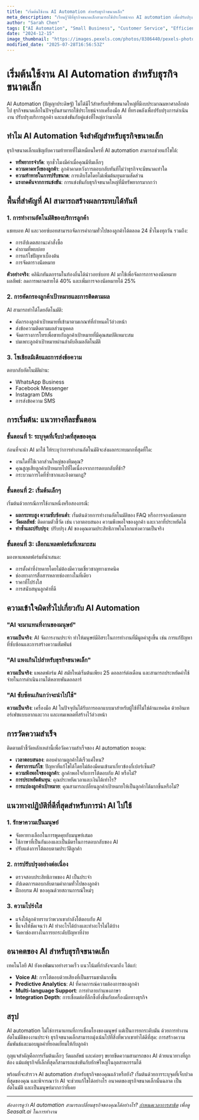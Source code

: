 ```yaml
---
title: "เริ่มต้นใช้งาน AI Automation สำหรับธุรกิจขนาดเล็ก"
meta_description: "เรียนรู้วิธีที่ธุรกิจขนาดเล็กสามารถใช้ประโยชน์จาก AI automation เพื่อปรับปรุงบริการลูกค้า เพิ่มประสิทธิภาพ และขับเคลื่อนการเติบโตโดยไม่เกินงบประมาณ"
author: "Sarah Chen"
tags: ["AI Automation", "Small Business", "Customer Service", "Efficiency"]
date: "2024-12-15"
image_thumbnail: "https://images.pexels.com/photos/8386440/pexels-photo-8386440.jpeg?auto=compress&cs=tinysrgb&w=800"
modified_date: "2025-07-28T16:56:53Z"
---
```


# เริ่มต้นใช้งาน AI Automation สำหรับธุรกิจขนาดเล็ก

AI Automation (ปัญญาประดิษฐ์) ไม่ได้มีไว้สำหรับบริษัทขนาดใหญ่ที่มีงบประมาณมหาศาลอีกต่อไป ธุรกิจขนาดเล็กในปัจจุบันสามารถใช้ประโยชน์จากเครื่องมือ AI ที่ทรงพลังเพื่อปรับปรุงการดำเนินงาน ปรับปรุงบริการลูกค้า และแข่งขันกับคู่แข่งที่ใหญ่กว่ามากได้

## ทำไม AI Automation จึงสำคัญสำหรับธุรกิจขนาดเล็ก

ธุรกิจขนาดเล็กเผชิญกับความท้าทายที่ไม่เหมือนใครที่ AI automation สามารถช่วยแก้ไขได้:

- **ทรัพยากรจำกัด**: ทุกชั่วโมงมีค่าเมื่อคุณมีทีมเล็กๆ
- **ความคาดหวังของลูกค้า**: ลูกค้าคาดหวังการตอบกลับทันทีไม่ว่าธุรกิจจะมีขนาดเท่าใด
- **ความท้าทายในการปรับขนาด**: การเติบโตโดยไม่เพิ่มต้นทุนตามสัดส่วน
- **แรงกดดันจากการแข่งขัน**: การแข่งขันกับธุรกิจขนาดใหญ่ที่มีทรัพยากรมากกว่า

## พื้นที่สำคัญที่ AI สามารถสร้างผลกระทบได้ทันที

### 1. การทำงานอัตโนมัติของบริการลูกค้า

แชทบอท AI และวอยซ์บอทสามารถจัดการคำถามทั่วไปของลูกค้าได้ตลอด 24 ชั่วโมงทุกวัน รวมถึง:

- การอัปเดตสถานะคำสั่งซื้อ
- คำถามที่พบบ่อย
- การแก้ไขปัญหาเบื้องต้น
- การจัดตารางนัดหมาย

**ตัวอย่างจริง**: คลินิกทันตกรรมในท้องถิ่นได้นำวอยซ์บอท AI มาใช้เพื่อจัดการการจองนัดหมาย ผลลัพธ์: ลดการพลาดสายได้ 40% และเพิ่มการจองนัดหมายได้ 25%

### 2. การคัดกรองลูกค้าเป้าหมายและการติดตามผล

AI สามารถทำได้โดยอัตโนมัติ:

- คัดกรองลูกค้าเป้าหมายที่เข้ามาตามเกณฑ์ที่กำหนดไว้ล่วงหน้า
- ส่งข้อความติดตามผลส่วนบุคคล
- จัดตารางการโทรเพื่อขายกับลูกค้าเป้าหมายที่มีคุณสมบัติเหมาะสม
- บ่มเพาะลูกค้าเป้าหมายผ่านลำดับอีเมลอัตโนมัติ

### 3. โซเชียลมีเดียและการส่งข้อความ

ตอบกลับอัตโนมัติผ่าน:

- WhatsApp Business
- Facebook Messenger
- Instagram DMs
- การส่งข้อความ SMS

## การเริ่มต้น: แนวทางทีละขั้นตอน

### ขั้นตอนที่ 1: ระบุจุดที่เจ็บปวดที่สุดของคุณ

ก่อนที่จะนำ AI มาใช้ ให้ระบุว่าการทำงานอัตโนมัติจะส่งผลกระทบมากที่สุดที่ใด:

- งานใดที่ใช้เวลาส่วนใหญ่ของทีมคุณ?
- คุณสูญเสียลูกค้าเป้าหมายไปที่ใดเนื่องจากการตอบกลับที่ช้า?
- กระบวนการใดที่ซ้ำซากและอิงตามกฎ?

### ขั้นตอนที่ 2: เริ่มต้นเล็กๆ

เริ่มต้นด้วยกรณีการใช้งานหนึ่งหรือสองกรณี:

- **ผลกระทบสูง ความซับซ้อนต่ำ**: เริ่มต้นด้วยการทำงานอัตโนมัติของ FAQ หรือการจองนัดหมาย
- **วัดผลลัพธ์**: ติดตามตัวชี้วัด เช่น เวลาตอบสนอง ความพึงพอใจของลูกค้า และเวลาที่ประหยัดได้
- **ทำซ้ำและปรับปรุง**: ปรับปรุง AI ของคุณตามประสิทธิภาพในโลกแห่งความเป็นจริง

### ขั้นตอนที่ 3: เลือกแพลตฟอร์มที่เหมาะสม

มองหาแพลตฟอร์มที่นำเสนอ:

- การตั้งค่าที่ง่ายดายโดยไม่ต้องมีความเชี่ยวชาญทางเทคนิค
- ช่องทางการสื่อสารหลายช่องทางในที่เดียว
- ราคาที่โปร่งใส
- การสนับสนุนลูกค้าที่ดี

## ความเข้าใจผิดทั่วไปเกี่ยวกับ AI Automation

### "AI จะมาแทนที่งานของมนุษย์"

**ความเป็นจริง**: AI จัดการงานประจำ ทำให้มนุษย์มีอิสระในการทำงานที่มีมูลค่าสูงขึ้น เช่น การแก้ปัญหาที่ซับซ้อนและการสร้างความสัมพันธ์

### "AI แพงเกินไปสำหรับธุรกิจขนาดเล็ก"

**ความเป็นจริง**: แพลตฟอร์ม AI สมัยใหม่เริ่มต้นเพียง 25 ดอลลาร์ต่อเดือน และสามารถประหยัดค่าใช้จ่ายในการดำเนินงานได้หลายพันดอลลาร์

### "AI ซับซ้อนเกินกว่าจะนำไปใช้"

**ความเป็นจริง**: เครื่องมือ AI ในปัจจุบันได้รับการออกแบบมาสำหรับผู้ใช้ที่ไม่ใช่ด้านเทคนิค ด้วยอินเทอร์เฟซแบบลากและวาง และเทมเพลตที่สร้างไว้ล่วงหน้า

## การวัดความสำเร็จ

ติดตามตัวชี้วัดหลักเหล่านี้เพื่อวัดความสำเร็จของ AI automation ของคุณ:

- **เวลาตอบสนอง**: ตอบคำถามลูกค้าได้เร็วแค่ไหน?
- **อัตราการแก้ไข**: ปัญหาที่แก้ไขได้โดยไม่ต้องมีคนเข้ามาเกี่ยวข้องกี่เปอร์เซ็นต์?
- **ความพึงพอใจของลูกค้า**: ลูกค้าพอใจกับการโต้ตอบกับ AI หรือไม่?
- **การประหยัดต้นทุน**: คุณประหยัดเวลาและเงินได้เท่าไร?
- **การแปลงลูกค้าเป้าหมาย**: คุณสามารถเปลี่ยนลูกค้าเป้าหมายให้เป็นลูกค้าได้มากขึ้นหรือไม่?

## แนวทางปฏิบัติที่ดีที่สุดสำหรับการนำ AI ไปใช้

### 1. รักษาความเป็นมนุษย์

- จัดหาทางเลือกในการพูดคุยกับมนุษย์เสมอ
- ใช้ภาษาที่เป็นกันเองและเป็นมิตรในการตอบกลับของ AI
- ปรับแต่งการโต้ตอบตามประวัติลูกค้า

### 2. การปรับปรุงอย่างต่อเนื่อง

- ตรวจสอบประสิทธิภาพของ AI เป็นประจำ
- อัปเดตการตอบกลับตามคำถามทั่วไปของลูกค้า
- ฝึกอบรม AI ของคุณด้วยสถานการณ์ใหม่ๆ

### 3. ความโปร่งใส

- แจ้งให้ลูกค้าทราบว่าพวกเขากำลังโต้ตอบกับ AI
- ชี้แจงให้ชัดเจนว่า AI ทำอะไรได้บ้างและทำอะไรไม่ได้บ้าง
- จัดหาช่องทางในการยกระดับปัญหาที่ง่าย

## อนาคตของ AI สำหรับธุรกิจขนาดเล็ก

เทคโนโลยี AI ยังคงพัฒนาอย่างรวดเร็ว แนวโน้มที่กำลังจะมาถึง ได้แก่:

- **Voice AI**: การโต้ตอบด้วยเสียงที่เป็นธรรมชาติมากขึ้น
- **Predictive Analytics**: AI ที่คาดการณ์ความต้องการของลูกค้า
- **Multi-language Support**: การทำลายกำแพงภาษา
- **Integration Depth**: การเชื่อมต่อที่ลึกซึ้งยิ่งขึ้นกับเครื่องมือทางธุรกิจ

## สรุป

AI automation ไม่ใช่การมาแทนที่การเชื่อมโยงของมนุษย์ แต่เป็นการยกระดับมัน ด้วยการทำงานอัตโนมัติของงานประจำ ธุรกิจขนาดเล็กสามารถมุ่งเน้นไปที่สิ่งที่พวกเขาทำได้ดีที่สุด: การสร้างความสัมพันธ์และมอบมูลค่าที่ยอดเยี่ยมให้กับลูกค้า

กุญแจสำคัญคือการเริ่มต้นเล็กๆ วัดผลลัพธ์ และค่อยๆ ขยายขีดความสามารถของ AI ด้วยแนวทางที่ถูกต้อง แม้แต่ธุรกิจที่เล็กที่สุดก็สามารถแข่งขันกับยักษ์ใหญ่ในอุตสาหกรรมได้

พร้อมที่จะสำรวจ AI automation สำหรับธุรกิจของคุณแล้วหรือยัง? เริ่มต้นด้วยการระบุจุดที่เจ็บปวดที่สุดของคุณ และพิจารณาว่า AI จะช่วยแก้ไขได้อย่างไร อนาคตของธุรกิจขนาดเล็กนั้นฉลาด เป็นอัตโนมัติ และเป็นมนุษย์มากกว่าที่เคย

---

*ต้องการดูว่า AI automation สามารถเปลี่ยนธุรกิจของคุณได้อย่างไร? [กำหนดเวลาการสาธิต](/#demo) เพื่อดู Seasalt.ai ในการทำงาน*
